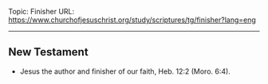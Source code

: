 Topic: Finisher
URL: https://www.churchofjesuschrist.org/study/scriptures/tg/finisher?lang=eng

---

## New Testament

- Jesus the author and finisher of our faith, Heb. 12:2 (Moro. 6:4).


